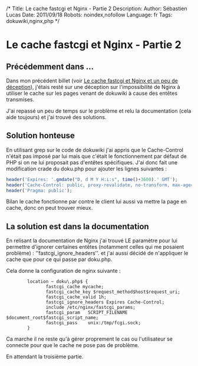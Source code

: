 /*
Title: Le cache fastcgi et Nginx - Partie 2
Description: 
Author: Sébastien Lucas
Date: 2011/09/18
Robots: noindex,nofollow
Language: fr
Tags: dokuwiki,nginx,php
*/
# Le cache fastcgi et Nginx - Partie 2

## Précédemment dans ...
Dans mon précédent billet (voir [Le cache fastcgi et Nginx et un peu de déception](/blog/nginx-fastcgi-cache)), j'étais resté sur une déception sur l'impossibilité de Nginx à utiliser le cache sur les pages venant de dokuwiki à cause des entêtes transmises.

J'ai repassé un peu de temps sur le problème et relu la documentation (cela aide toujours) et j'ai trouvé des solutions.

## Solution honteuse

En utilisant grep sur le code de dokuwiki j'ai appris que le Cache-Control n'était pas imposé par lui mais que c'était le fonctionnement par défaut de PHP si on ne lui proposait pas d'entêtes spécifiques. J'ai donc fait une modification crade du doku.php pour ajouter les lignes suivantes :
```php
header('Expires: '.gmdate("D, d M Y H:i:s", time()+3600).' GMT');
header('Cache-Control: public, proxy-revalidate, no-transform, max-age=3600');
header('Pragma: public');
```
Bilan le cache fonctionne par contre le client lui aussi va mettre la page en cache, donc on peut trouver mieux.
## La solution est dans la documentation

En relisant la documentation de Nginx j'ai trouvé LE paramètre pour lui permettre d'ignorer certaines entêtes (notamment celles qui me posaient problème) : ''fastcgi_ignore_headers''. et j'ai aussi décidé de n'appliquer le cache que pour ce qui passe par doku.php.

Cela donne la configuration de nginx suivante :
```
        location ~ doku\.php$ {
               fastcgi_cache mycache;
               fastcgi_cache_key $request_method$host$request_uri;
               fastcgi_cache_valid 1h;
               fastcgi_ignore_headers Expires Cache-Control;
               include /etc/nginx/fastcgi_params;
               fastcgi_param   SCRIPT_FILENAME  $document_root$fastcgi_script_name;
               fastcgi_pass    unix:/tmp/fcgi.sock;
        }
```

Ca marche il ne reste qu'à gérer proprement le cas ou l'utilisateur se connecte pour que le cache ne pose pas de problème.

En attendant la troisième partie.

